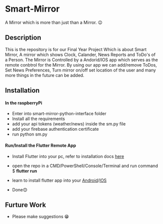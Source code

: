 # Smart-Mirror

A Mirror which is more than just than a Mirror. 😉

## Description

This is the repository is for our Final Year Project Which is about Smart Mirror, A mirror which shows Clock, Calander, News Reports and ToDo's of a Person. The Mirror is Controlled by a Andorid/IOS app which serves as the remote conbtrol for the Mirror. By using our app we can add/remove ToDos, Set News Preferences, Turn mirror on/off set location of the user and many more things in the future can be added.

## Installation

#### In the raspberryPi
- Enter into smart-mirror-python-interface folder
- Install all the requirements
- add your api tokens (weather/news) inside the sm.py file
- add your firebase authentication certificate
- run python sm.py

#### Run/Install the Flutter Remote App

- Install Flutter into your pc, refer to installation docs [here](https://flutter.dev/docs/get-started/install)
- open the repo in a CMD/PowerShell/Console/Terminal and run command $ **flutter run**

- learn to install flutter app into your [Android](https://flutter.dev/docs/deployment/android)/[IOS](https://flutter.dev/docs/deployment/ios)

- Done😊

## Furture Work

- Please make suggestions 😁
